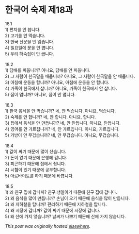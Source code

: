 # 한국어 숙제 제18과

<p>18.1<br>1) 편지를 안 씁니다.<br>2) 고기를 안 먹습니다.<br>3) 한국 신문을 안 읽습니다.<br>4) 일요일에 문을 안 엽니다.<br>5) 우리 하숙집이 안 큽니다.<br><br>18.2<br>1) 담배를 피웁니까?  아니요, 담배를 안 피웁니다.<br>2) 그 사람이 한국말을 배웁니까?  아니요, 그 사람이 한국말을 안 배웁니다.<br>3) 아침에 운동을 합니까?  아니요, 아침에 운동을 안 합니다.<br>4) 가족이 한국에서 삽니까?  아니요, 가족이 한국에서 안 삽니다.<br>5) 집이 멉니까?  아니요, 집이 안 멉니다.<br><br>18.3<br>1) 한국 음식을 안 먹습니까?  네, 안 먹습니다.  아니요, 먹습니다.<br>2) 숙제를 안 합니까?  네, 안 합니다.  아니요, 합니다.<br>3) 집에서 음식을 안 만듭니까?  네, 안 만듭니다.  아니요, 만듭니다.<br>4) 영어를 안 가르칩니까?  네, 안 가르칩니다.  아니요, 가르칩니다.<br>5) 가방이 안 무겁습니까?  네, 안 무겁습니다.  아니요, 무겁습니다.<br><br>18.4<br>1) 값이 싸기 때문에 많이 샀습니다.<br>2) 돈이 없기 때문에 은행에 갑니다.<br>3) 피곤하기 때문에 집에서 쉽니다.<br>4) 시험이 있기 때문에 공부합니다.<br>5) 아르바이트를 하기 때문에 바쁩니다.<br><br>18.5<br>1) 왜 친구 집에 갑니까?  친구 생일이기 때문에 친구 집에 갑니다.<br>2) 왜 음식을 많이 만듭니까?  손님이 오기 때문에 음식을 많이 만듭니다.<br>3) 왜 지하철을 탑니까?  편리하기 때문에 지하철을 탑니다.<br>4) 왜 시장에 갑니까?  값이 싸기 때문에 시장에 갑니다.<br>5) 왜 산에 가지 않습니까?  날씨가 나쁘기 때문에 산에 가지 않습니다.</p>


*This post was originally hosted [elsewhere](http://planspace.blogspot.com/2009/01/18.html).*
